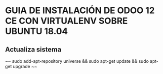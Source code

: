 # GUIA DE INSTALACIÓN DE ODOO 12 CE CON VIRTUALENV SOBRE UBUNTU 18.04
##
## Actualiza sistema
~~
sudo add-apt-repository universe && sudo apt-get update && sudo apt-get upgrade
~~
